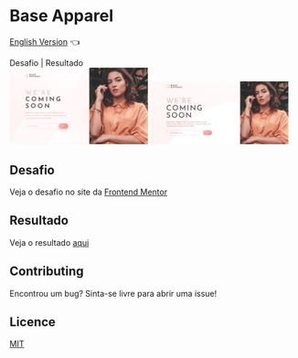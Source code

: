 # Base Apparel

<a href="https://github.com/ItaloPussi/frontend-mentor/tree/master/base-apparel-coming-soon/readme.md">English Version</a> 👈

Desafio | Resultado <br />
<img width="48%" src="https://github.com/ItaloPussi/frontend-mentor/blob/master/base-apparel-coming-soon/design/desktop-design.jpg" /> <img width="48%" src="https://github.com/ItaloPussi/frontend-mentor/blob/master/base-apparel-coming-soon/design/result.jpg?raw=true" /> 

## Desafio
Veja o desafio no site da <a href="https://www.frontendmentor.io/challenges/base-apparel-coming-soon-page-5d46b47f8db8a7063f9331a0" target="_blank"> Frontend Mentor</a>

## Resultado
Veja o resultado <a href="https://italopussi-baseapparel-fm.netlify.app/" target="_blank" >aqui</a>

## Contributing
Encontrou um bug? Sinta-se livre para abrir uma issue!

## Licence
[MIT](https://choosealicense.com/licenses/mit/)
